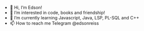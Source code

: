 - 👋 Hi, I’m Edson!
- 👀 I’m interested in code, books and friendship!
- 🌱 I’m currently learning Javascript, Java, LSP, PL-SQL and C++
- 📫 How to reach me Telegram @edsonreiss

